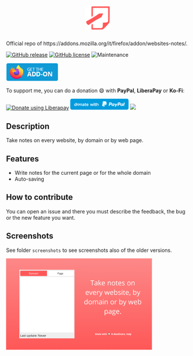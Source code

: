 <h1 align="center">
    <br>
    <img width="70" src="img/icon.svg" alt="Limite icon" />
    <br>
</h1>
Official repo of https://addons.mozilla.org/it/firefox/addon/websites-notes/.

[![GitHub release](https://img.shields.io/github/release/Sav22999/websites-notes.svg)](https://github.com/Sav22999/limite/releases/) [![GitHub license](https://img.shields.io/github/license/Sav22999/limite.svg)](https://github.com/Sav22999/limite/blob/master/LICENSE) ![Maintenance](https://img.shields.io/badge/Maintained%3F-yes-green.svg)

[<img src="img/firefoxAddons.png" height="50px">](https://addons.mozilla.org/it/firefox/addon/websites-notes/) 

To support me, you can do a donation :smile: with **PayPal**, **LiberaPay** or **Ko-Fi**:

<a href="https://liberapay.com/Sav22999/donate"><img alt="Donate using Liberapay" src="https://liberapay.com/assets/widgets/donate.svg"></a> [<img src="img/paypal.svg" width="160px"></img>](https://paypal.me/pools/c/8yl6auiU6e) [<img src="https://cdn.ko-fi.com/cdn/kofi1.png?v=2" width="120px"></img>](https://ko-fi.com/R5R31UQ8G)

## Description

Take notes on every website, by domain or by web page.

## Features

- Write notes for the current page or for the whole domain
- Auto-saving

## How to contribute

You can open an issue and there you must describe the feedback, the bug or the new feature you want.

## Screenshots

See folder <code>screenshots</code> to see screenshots also of the older versions.

<img src="screenshots/1.0/1.png" width="400px"></img>